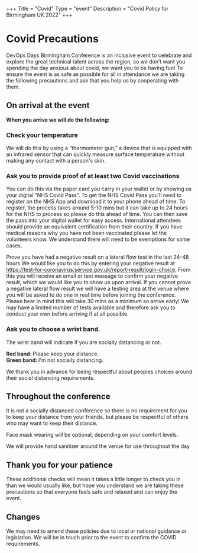 +++
Title = "Covid"
Type = "event"
Description = "Covid Policy for Birmingham UK 2022"
+++

<h1> Covid Precautions </h1>

DevOps Days Birmingham Conference is an inclusive event to celebrate and explore the great technical talent across the region, so we don’t want you spending the day anxious about covid, we want you to be having fun!
To ensure the event is as safe as possible for all in attendance we are taking the following precautions and ask that you help us by cooperating with them.

<h2>On arrival at the event </h2>

<b>When you arrive we will do the following: </b>

<h3>Check your temperature</h3> 

We will do this by using a “thermometer gun,” a device that is equipped with an infrared sensor that can quickly measure surface temperature without making any contact with a person's skin.

<h3>Ask you to provide proof of at least two Covid vaccinations</h3>

You can do this via the paper card you carry in your wallet or by showing us your digital “NHS Covid Pass”.
To get the NHS Covid Pass you’ll need to register on the NHS App and download it to your phone ahead of time. To register, the process takes around 5-10 mins but it can take up to 24 hours for the NHS to process so please do this ahead of time. You can then save the pass into your digital wallet for easy access.
International attendees should provide an equivalent certification from their country.
If you have medical reasons why you have not been vaccinated please let the volunteers know. We understand there will need to be exemptions for some cases.

Prove you have had a negative result on a lateral flow test in the last 24-48 hours
We would like you to do this by entering your negative result at https://test-for-coronavirus.service.gov.uk/report-result/login-choice. From this you will receive an email or text message to confirm your negative result, which we would like you to show us upon arrival.
If you cannot prove a negative lateral flow result we will have a testing area at the venue where you will be asked to do one in real time before joining the conference. Please bear in mind this will take 30 mins as a minimum so arrive early! We may have a limited number of tests available and therefore ask you to conduct your own before arriving if at all possible.

<h3> Ask you to choose a wrist band.</h3>

The wrist band will indicate if you are socially distancing or not.

<b> Red band: </b>Please keep your distance.
<br>
<b> Green band: </b> I'm not socially distancing.

We thank you in advance for being respectful about peoples choices around their social distancing requirements.

<h2>Throughout the conference</h2>
It is not a socially distanced conference so there is no requirement for you to keep your distance from your friends, but please be respectful of others who may want to keep their distance.

Face mask wearing will be optional, depending on your comfort levels.

We will provide hand sanitiser around the venue for use throughout the day


<h2>Thank you for your patience</h2>
These additional checks will mean it takes a little longer to check you in than we would usually like, but hope you understand we are taking these precautions so that everyone feels safe and relaxed and can enjoy the event.

<h2>Changes</h2>
We may need to amend these policies due to local or national guidance or legislation. We will be in touch prior to the event
to confirm the COVID requirements.
